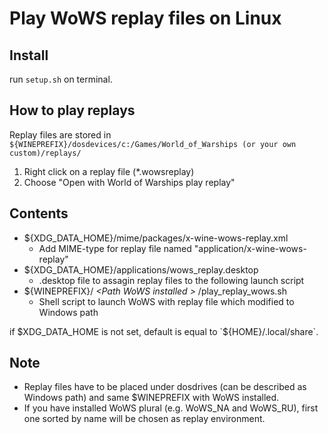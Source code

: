 # Play WoWS replay files on Linux

## Install
run `setup.sh` on terminal.

## How to play replays
Replay files are stored in `${WINEPREFIX}/dosdevices/c:/Games/World_of_Warships (or your own custom)/replays/`

1. Right click on a replay file (*.wowsreplay)
2. Choose "Open with World of Warships play replay"

## Contents
- ${XDG_DATA_HOME}/mime/packages/x-wine-wows-replay.xml
	- Add MIME-type for replay file named "application/x-wine-wows-replay"
- ${XDG_DATA_HOME}/applications/wows_replay.desktop
	- .desktop file to assagin replay files to the following launch script
- ${WINEPREFIX}/ *\<Path WoWS installed \>* /play_replay_wows.sh
	- Shell script to launch WoWS with replay file which modified to Windows path

if $XDG_DATA_HOME is not set, default is equal to `${HOME}/.local/share`.

## Note
- Replay files have to be placed under dosdrives (can be described as Windows path) and same $WINEPREFIX with WoWS installed.
- If you have installed WoWS plural (e.g. WoWS_NA and WoWS_RU), first one sorted by name will be chosen as replay environment.
